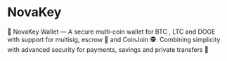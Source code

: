 # NovaKey
🔐 NovaKey Wallet — A secure multi-coin wallet for BTC , LTC  and DOGE  with support for multisig, escrow 🤝 and CoinJoin 🕵️. Combining simplicity with advanced security for payments, savings and private transfers 🚀
